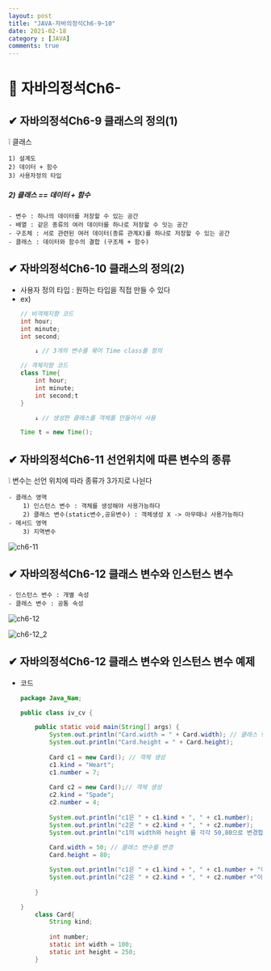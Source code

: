 ```yaml
---
layout: post
title: "JAVA-자바의정석Ch6-9~10"
date: 2021-02-18
category : [JAVA]
comments: true
---
```


# 🔶 자바의정석Ch6-

## ✔ 자바의정석Ch6-9 클래스의 정의(1)

❕ 클래스 

    1) 설계도
    2) 데이터 + 함수
    3) 사용자정의 타입

##### 2) 클래스 == 데이터 + 함수

    - 변수 : 하나의 데이터를 저장할 수 있는 공간
    - 배열 : 같은 종류의 여러 데이터를 하나로 저장할 수 잇는 공간
    - 구조체 : 서로 관련된 여러 데이터(종류 관계X)를 하나로 저장할 수 있는 공간
    - 클래스 : 데이터와 함수의 결합 (구조체 + 함수)
    
## ✔ 자바의정석Ch6-10 클래스의 정의(2)

- 사용자 정의 타입 : 원하는 타입을 직접 만들 수 있다
- ex)
    ```java
    // 비객체지향 코드
    int hour;
    int minute;
    int second;

        ↓ // 3개의 변수를 묶어 Time class를 정의

    // 객체지향 코드
    class Time{
        int hour;
        int minute;
        int second;t 
    }

        ↓ // 생성한 클래스를 객체를 만들어서 사용

    Time t = new Time(); 
    ```

## ✔ 자바의정석Ch6-11 선언위치에 따른 변수의 종류

❕ 변수는 선언 위치에 따라 종류가 3가지로 나뉜다

    - 클래스 영역
        1) 인스턴스 변수 : 객체를 생성해야 사용가능하다
        2) 클래스 변수(static변수,공유변수) : 객체생성 X -> 아무때나 사용가능하다
    - 메서드 영역
        3) 지역변수
![ch6-11](https://user-images.githubusercontent.com/65608960/108309290-a2124f80-71f4-11eb-9b7f-02ce9c399f49.JPG)


## ✔ 자바의정석Ch6-12 클래스 변수와 인스턴스 변수

    - 인스턴스 변수 : 개별 속성
    - 클래스 변수 : 공통 속성
![ch6-12](https://user-images.githubusercontent.com/65608960/108309288-a2124f80-71f4-11eb-9593-a62a477029bb.JPG)

![ch6-12_2](https://user-images.githubusercontent.com/65608960/108309287-a0e12280-71f4-11eb-9dbc-fa4b7c9d3720.JPG)


## ✔ 자바의정석Ch6-12 클래스 변수와 인스턴스 변수 예제

- 코드
    ```java
    package Java_Nam;

    public class iv_cv {

        public static void main(String[] args) {
            System.out.println("Card.width = " + Card.width); // 클래스 변수 : 객체 생성 없이 사용가능하다
            System.out.println("Card.height = " + Card.height);
            
            Card c1 = new Card(); // 객체 생성
            c1.kind = "Heart";
            c1.number = 7;
            
            Card c2 = new Card();// 객체 생성
            c2.kind = "Spade";
            c2.number = 4;
            
            System.out.println("c1은 " + c1.kind + ", " + c1.number);
            System.out.println("c2은 " + c2.kind + ", " + c2.number);
            System.out.println("c1의 width와 height 를 각각 50,80으로 변경합니다" );
            
            Card.width = 50; // 클래스 변수를 변경
            Card.height = 80;

            System.out.println("c1은 " + c1.kind + ", " + c1.number + "이며, 크기는 (" +c1.width + ", " + c1.height + ")");
            System.out.println("c2은 " + c2.kind + ", " + c2.number +"이며, 크기는 (" +c2.width + ", " + c2.height + ")");
            
        }

    }
        class Card{
            String kind;
            
            int number;
            static int width = 100;
            static int height = 250;
        }
    ```
